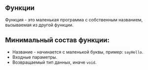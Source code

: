 Функции
-
Функция - это маленькая программа с собственным названием, вызываемая из другой функции.

Минимальный состав функции:
-

- Название - начинается с маленькой буквы, пример: `sayHello`. 
- Входные параметры.
- Возвращаемый тип данных, иначе `void`.